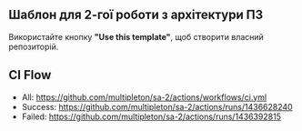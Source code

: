Шаблон для 2-гої роботи з архітектури ПЗ
---

Використайте кнопку **"Use this template"**, щоб створити власний репозиторій.

## CI Flow
- All: https://github.com/multipleton/sa-2/actions/workflows/ci.yml
- Success: https://github.com/multipleton/sa-2/actions/runs/1436628240
- Failed: https://github.com/multipleton/sa-2/actions/runs/1436392815
